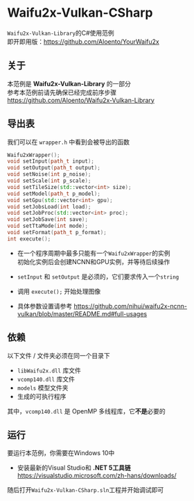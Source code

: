 # Waifu2x-Vulkan-CSharp

`Waifu2x-Vulkan-Library`的C#使用范例  
即开即用版：https://github.com/Aloento/YourWaifu2x

## 关于

本范例是 **Waifu2x-Vulkan-Library** 的一部分  
参考本范例前请先确保已经完成前序步骤  
https://github.com/Aloento/Waifu2x-Vulkan-Library

## 导出表
我们可以在 `wrapper.h` 中看到会被导出的函数  
```c++
Waifu2xWrapper();
void setInput(path_t input);
void setOutput(path_t output);
void setNoise(int p_noise);
void setScale(int p_scale);
void setTileSize(std::vector<int> size);
void setModel(path_t p_model);
void setGpu(std::vector<int> gpu);
void setJobsLoad(int load);
void setJobProc(std::vector<int> proc);
void setJobSave(int save);
void setTtaMode(int mode);
void setFormat(path_t p_format);
int execute();
```

* 在一个程序周期中最多只能有一个`Waifu2xWrapper`的实例  
  初始化实例后会创建NCNN和GPU实例，并等待后续操作

* `setInput` 和 `setOutput` 是必须的，它们要求传入一个`string`

* 调用 `execute();` 开始处理图像
  
* 具体参数设置请参考 https://github.com/nihui/waifu2x-ncnn-vulkan/blob/master/README.md#full-usages

## 依赖
以下文件 / 文件夹必须在同一个目录下  
* `libWaifu2x.dll` 库文件  
* `vcomp140.dll` 库文件  
* `models` 模型文件夹  
* 生成的可执行程序  

其中，`vcomp140.dll` 是 OpenMP 多线程库，它**不是**必要的  

## 运行
要运行本范例，你需要在Windows 10中

* 安装最新的Visual Studio和 **.NET 5工具链**  
  https://visualstudio.microsoft.com/zh-hans/downloads/

随后打开`Waifu2x-Vulkan-CSharp.sln`工程并开始调试即可
